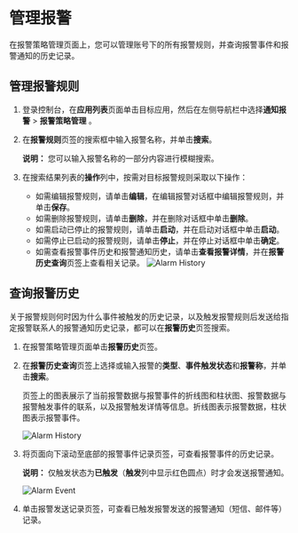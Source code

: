 # 管理报警

在报警策略管理页面上，您可以管理账号下的所有报警规则，并查询报警事件和报警通知的历史记录。

## 管理报警规则

1.  登录控制台，在**应用列表**页面单击目标应用，然后在左侧导航栏中选择**通知报警** \> **报警策略管理** 。

2.  在**报警规则**页签的搜索框中输入报警名称，并单击**搜索**。

    **说明：** 您可以输入报警名称的一部分内容进行模糊搜索。

3.  在搜索结果列表的**操作**列中，按需对目标报警规则采取以下操作：

    -   如需编辑报警规则，请单击**编辑**，在编辑报警对话框中编辑报警规则，并单击**保存**。
    -   如需删除报警规则，请单击**删除**，并在删除对话框中单击**删除**。
    -   如需启动已停止的报警规则，请单击**启动**，并在启动对话框中单击**启动**。
    -   如需停止已启动的报警规则，请单击**停止**，并在停止对话框中单击**确定**。
    -   如需查看报警事件历史和报警通知历史，请单击**查看报警详情**，并在**报警历史查询**页签上查看相关记录。
    ![Alarm History](https://static-aliyun-doc.oss-accelerate.aliyuncs.com/assets/img/zh-CN/7143855061/p43290.png)


## 查询报警历史

关于报警规则何时因为什么事件被触发的历史记录，以及触发报警规则后发送给指定报警联系人的报警通知历史记录，都可以在**报警历史**页签搜索。

1.  在报警策略管理页面单击**报警历史**页签。

2.  在**报警历史查询**页签上选择或输入报警的**类型**、**事件触发状态**和**报警称**，并单击**搜索**。

    页签上的图表展示了当前报警数据与报警事件的折线图和柱状图、报警数据与报警触发事件的联系，以及报警触发详情等信息。折线图表示报警数据，柱状图表示报警事件。

    ![Alarm History](https://static-aliyun-doc.oss-accelerate.aliyuncs.com/assets/img/zh-CN/9298272061/p43291.png)

3.  将页面向下滚动至底部的报警事件记录页签，可查看报警事件的历史记录。

    **说明：** 仅触发状态为**已触发**（**触发**列中显示红色圆点）时才会发送报警通知。

    ![Alarm Event](https://static-aliyun-doc.oss-accelerate.aliyuncs.com/assets/img/zh-CN/4968272061/p43292.png)

4.  单击报警发送记录页签，可查看已触发报警发送的报警通知（短信、邮件等）记录。


